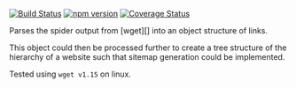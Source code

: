 [![Build Status](https://travis-ci.org/tmpfs/wget-parser.svg)](https://travis-ci.org/tmpfs/wget-parser)
[![npm version](http://img.shields.io/npm/v/wget-parser.svg)](https://npmjs.org/package/wget-parser)
[![Coverage Status](https://coveralls.io/repos/tmpfs/wget-parser/badge.svg?branch=master&service=github&v=1)](https://coveralls.io/github/tmpfs/wget-parser?branch=master)

Parses the spider output from [wget][] into an object structure of links.

This object could then be processed further to create a tree structure of the hierarchy of a website such that sitemap generation could be implemented.

Tested using `wget v1.15` on linux.
